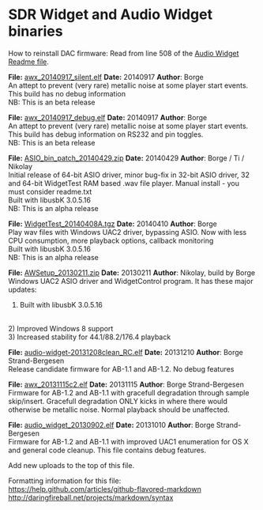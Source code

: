 
SDR Widget and Audio Widget binaries
====================================

How to reinstall DAC firmware: Read from line 508 of the <a href="https://github.com/amontefusco/sdr-widget/blob/audio-widget-experimental/AW_readme.txt">Audio Widget Readme file</a>.





<b>File:</b> <a href="https://github.com/borgestrand/widget_binaries/raw/master/awx_20140917_silent.elf">awx_20140917_silent.elf</a>
<b>Date:</b> 20140917
<b>Author</b>: Borge
<br>
An attept to prevent (very rare) metallic noise at some player start events. This build has no debug information
<br>
NB: This is an beta release


<b>File:</b> <a href="https://github.com/borgestrand/widget_binaries/raw/master/awx_20140917_debug.elf">awx_20140917_debug.elf</a>
<b>Date:</b> 20140917
<b>Author</b>: Borge
<br>
An attept to prevent (very rare) metallic noise at some player start events. This build has debug information on RS232 and pin toggles.
<br>
NB: This is an beta release


<b>File:</b> <a href="https://github.com/borgestrand/widget_binaries/raw/master/ASIO_bin_patch_20140429.zip">ASIO_bin_patch_20140429.zip</a>
<b>Date:</b> 20140429
<b>Author</b>: Borge / Ti / Nikolay
<br>
Initial release of 64-bit ASIO driver, minor bug-fix in 32-bit ASIO driver, 32 and 64-bit WidgetTest RAM based .wav file player. Manual install - you 
must consider readme.txt
<br>
Built with libusbK 3.0.5.16
<br>
NB: This is an alpha release


<b>File:</b> <a href="https://github.com/borgestrand/widget_binaries/raw/master/WidgetTest_20140410A.tgz">WidgetTest_20140408A.tgz</a>
<b>Date:</b> 20140410
<b>Author</b>: Borge
<br>
Play wav files with Windows UAC2 driver, bypassing ASIO. Now with less CPU consumption, more playback options, callback monitoring
<br>
Built with libusbK 3.0.5.16
<br>
NB: This is an alpha release


<b>File:</b> <a href="https://github.com/borgestrand/widget_binaries/raw/master/AWSetup_20130211.zip">AWSetup_20130211.zip</a>
<b>Date:</b> 20130211
<b>Author</b>: Nikolay, build by Borge
<br>
Windows UAC2 ASIO driver and WidgetControl program. It has these major updates:
<br>
1) Built with libusbK 3.0.5.16
<br>
2) Improved Windows 8 support
<br>
3) Increased stability for 44.1/88.2/176.4 playback

<b>File:</b> <a href="https://github.com/borgestrand/widget_binaries/raw/master/audio-widget-20131208clean_RC.elf">audio-widget-20131208clean_RC.elf</a>
<b>Date:</b> 20131210
<b>Author</b>: Borge Strand-Bergesen
<br>
Release candidate firmware for AB-1.1 and AB-1.2. No debug features


<b>File:</b> <a href="https://github.com/borgestrand/widget_binaries/raw/master/awx_20131115c2.elf">awx_20131115c2.elf</a>
<b>Date:</b> 20131115 
<b>Author</b>: Borge Strand-Bergesen
<br>
Firmware for AB-1.2 and AB-1.1 with gracefull degradation through sample skip/insert. Gracefull degradation ONLY kicks in where there would otherwise be metallic noise. Normal playback should be unaffected.


<b>File:</b> <a href="https://github.com/borgestrand/widget_binaries/raw/master/audio_widget_20130902.elf">audio_widget_20130902.elf</a>
<b>Date:</b> 20131010 
<b>Author</b>: Borge Strand-Bergesen
<br>
Firmware for AB-1.2 and AB-1.1 with improved UAC1 enumeration for OS X and general code cleanup. This file contains debug features.



Add new uploads to the top of this file.


Formatting information for this file:
<br>
https://help.github.com/articles/github-flavored-markdown
<br>
http://daringfireball.net/projects/markdown/syntax